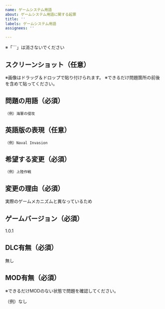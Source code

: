 ```yaml
---
name: ゲームシステム用語
about: ゲームシステム用語に関する起票
title: ''
labels: ゲームシステム用語
assignees: ''

---
```

※「```」は消さないでください

## スクリーンショット（任意）
※画像はドラッグ＆ドロップで貼り付けられます。
※できるだけ問題箇所の前後を含めて貼ってください。

## 問題の用語（必須）

```
（例）海軍の侵攻
```

## 英語版の表現（任意）

```
（例）Naval Invasion
```

## 希望する変更（必須）

```
（例）上陸作戦
```

## 変更の理由（必須）

実際のゲームメカニズムと異なっているため

## ゲームバージョン（必須）

1.0.1

## DLC有無（必須）

無し

## MOD有無（必須）

※できるだけMODのない状態で問題を確認してください。

（例）なし
